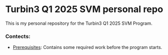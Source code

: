 # Turbin3 Q1 2025 SVM personal repo
This is my personal repository for the Turbin3 Q1 2025 SVM Program. 

### Contects:

- [Prerequisites](prereq.md): Contains some required work before the program starts.

